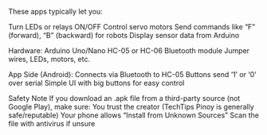 These apps typically let you:

Turn LEDs or relays ON/OFF
Control servo motors
Send commands like “F” (forward), “B” (backward) for robots
Display sensor data from Arduino

Hardware:
Arduino Uno/Nano
HC-05 or HC-06 Bluetooth module
Jumper wires, LEDs, motors, etc.

App Side (Android):
Connects via Bluetooth to HC-05
Buttons send ‘1’ or ‘0’ over serial
Simple UI with big buttons for easy control

Safety Note
If you download an .apk file from a third-party source (not Google Play), make sure:
You trust the creator (TechTips Pinoy is generally safe/reputable)
Your phone allows “Install from Unknown Sources”
Scan the file with antivirus if unsure
